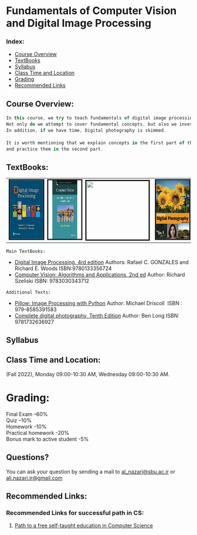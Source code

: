 # Fundamentals of Computer Vision and Digital Image Processing

### **Index:**
- [Course Overview](#Course-Overview)
- [TextBooks](#TextBooks)
- [Syllabus](#syllabus)
- [Class Time and Location](#Class-Time-and-Location)
- [Grading](#Grading)
- [Recommended Links](#links)

## <a name="Course-Overview"></a>Course Overview:
```javascript
In this course, we try to teach fundamentals of digital image processing and computer vision including theories and techniques for undergraduate students. 
Not only do we attempt to cover fundamental concepts, but also we investigate basic codes in DIP. Particularly, some Python libraries such as Pillow and OpenCV are considered. 
In addition, if we have time, Digital photography is skimmed.

It is worth mentioning that we explain concepts in the first part of the class 
and practice them in the second part.
```
## <a name="TextBooks"></a>TextBooks:

<table class="tg">
  <tr>
    <td class="tg-0lax"><img src="images/dip4e.jpg" alt="" border='3' height='160' width='170' /></td>
    <td class="tg-0lax"><img src="images/computer_vision_szeliski.jpg" alt="" border='3' height='160' width='170' /></td>
    <td class="tg-0lax"><img src="images/pillow.jpg" alt="" border='3' height='160' width='170' /></td>
    <td class="tg-0lax"><img src="images/digital_photography.jpg" alt="" border='3' height='160' width='170' /></td>
  </tr>
</table>

```
Main TextBooks:
```
* [Digital Image Processing, 4rd edition](https://www.imageprocessingplace.com/DIP-4E/dip4e_main_page.htm)
  Authors: Rafael C. GONZALES and Richard E. Woods
  ISBN:9780133356724
* [Computer Vision: Algorithms and Applications, 2nd ed](https://szeliski.org/Book/)
  Author: Richard Szeliski
  ISBN: 9783030343712

```
Additional Texts:
```
* [Pillow: Image Processing with Python](https://www.amazon.com/Pillow-Processing-Python-Michael-Driscoll/dp/B08ZBRS1WM)
  Author: Michael Driscoll 
  ‏ ISBN  : 979-8585391583 
* [Complete digital photography, Tenth Edition](https://www.amazon.com/Complete-Digital-Photography-Ben-Long/dp/1732636923)
  Author: Ben Long 
  ISBN: 9781732636927 
  

 ## <a name='syllabus' />Syllabus



## <a name="Class-Time-and-Location"></a>Class Time and Location:
(Fall 2022),
Monday  09:00-10:30 AM,
Wednesday  09:00-10:30 AM.

# <a name="Grading"></a>Grading:

Final Exam –60% </br>
Quiz –10%  </br>
Homework -10% </br>
Practical homework -20%</br>
Bonus mark to active student -5% </br>

## <a name="Questions"></a>Questions?
You can ask your question by sending a mail to al_nazari@sbu.ac.ir or ali.nazari.ir@gmail.com 

## <a name="links"></a>Recommended Links:
### <a name="recom_edu"></a>Recommended Links for successful path in CS:
1. [Path to a free self-taught education in Computer Science](https://github.com/ossu/computer-science) 
